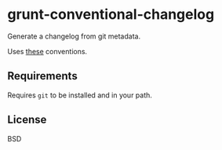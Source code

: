# grunt-conventional-changelog
Generate a changelog from git metadata.

Uses [these](https://docs.google.com/document/d/1QrDFcIiPjSLDn3EL15IJygNPiHORgU1_OOAqWjiDU5Y/) conventions.

## Requirements
Requires `git` to be installed and in your path.

## License
BSD
